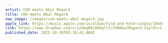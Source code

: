 ```yaml
---
artist: COH meets Abul Mogard
title: COH meets Abul Mogard
new_image: /images/coh-meets-abul-mogard.jpg
apple_link: https://music.apple.com/us/album/find-and-hold-single/1644480126
link: https://www.dropbox.com/s/jx5mq60i96dqllf/COHAbulMogard.zip?dl=1
published_date: 2022-10-20T03:18:42.860Z
---
```

